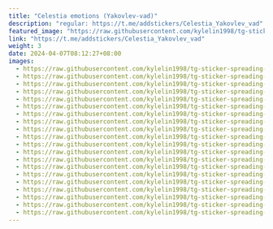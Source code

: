 ```yaml
---
title: "Celestia emotions (Yakovlev-vad)"
description: "regular: https://t.me/addstickers/Celestia_Yakovlev_vad"
featured_image: "https://raw.githubusercontent.com/kylelin1998/tg-sticker-spreading-worldwide-images/main/img/e34af613-54d5-4201-ad6d-59212d305123.jpg"
link: "https://t.me/addstickers/Celestia_Yakovlev_vad"
weight: 3
date: 2024-04-07T08:12:27+08:00
images:
  - https://raw.githubusercontent.com/kylelin1998/tg-sticker-spreading-worldwide-images/main/img/e34af613-54d5-4201-ad6d-59212d305123.jpg
  - https://raw.githubusercontent.com/kylelin1998/tg-sticker-spreading-worldwide-images/main/img/65a38c28-2bd3-492d-905e-04b77ebff907.jpg
  - https://raw.githubusercontent.com/kylelin1998/tg-sticker-spreading-worldwide-images/main/img/32e0491f-766b-4c2d-9fde-abed809dfbf0.jpg
  - https://raw.githubusercontent.com/kylelin1998/tg-sticker-spreading-worldwide-images/main/img/522af99c-d43e-4633-b041-bbf92d41309f.jpg
  - https://raw.githubusercontent.com/kylelin1998/tg-sticker-spreading-worldwide-images/main/img/6f2d9127-a73d-4698-a53f-d590fbd85de5.jpg
  - https://raw.githubusercontent.com/kylelin1998/tg-sticker-spreading-worldwide-images/main/img/bbefbe67-c9ef-4336-88e3-aa0041fe3c3b.jpg
  - https://raw.githubusercontent.com/kylelin1998/tg-sticker-spreading-worldwide-images/main/img/5f0d1589-4156-42f8-a04c-f8a040f6aeec.jpg
  - https://raw.githubusercontent.com/kylelin1998/tg-sticker-spreading-worldwide-images/main/img/17d91a9c-386d-43f6-8034-f05b2ab083f8.jpg
  - https://raw.githubusercontent.com/kylelin1998/tg-sticker-spreading-worldwide-images/main/img/e89f2461-a2c1-4f40-86aa-f930a2626fe8.jpg
  - https://raw.githubusercontent.com/kylelin1998/tg-sticker-spreading-worldwide-images/main/img/372b5d3f-e00e-4e2c-a803-c570da0a5737.jpg
  - https://raw.githubusercontent.com/kylelin1998/tg-sticker-spreading-worldwide-images/main/img/d70ff6d9-38fe-4616-a546-cc55fbcd7238.jpg
  - https://raw.githubusercontent.com/kylelin1998/tg-sticker-spreading-worldwide-images/main/img/96232dc5-c6e8-4725-86ea-e3f81897884a.jpg
  - https://raw.githubusercontent.com/kylelin1998/tg-sticker-spreading-worldwide-images/main/img/fad4ae9a-54a9-4cf9-bf33-4dc9674bff27.jpg
  - https://raw.githubusercontent.com/kylelin1998/tg-sticker-spreading-worldwide-images/main/img/7eb43bd0-f1ef-4ab4-941b-2077ebc5f1e6.jpg
  - https://raw.githubusercontent.com/kylelin1998/tg-sticker-spreading-worldwide-images/main/img/6549fc3b-612b-4391-a70b-c86a6b8a3b7b.jpg
  - https://raw.githubusercontent.com/kylelin1998/tg-sticker-spreading-worldwide-images/main/img/847f2f53-0a23-4b10-ad08-3b8d6542b1f6.jpg
  - https://raw.githubusercontent.com/kylelin1998/tg-sticker-spreading-worldwide-images/main/img/ebf52cf8-2607-498c-9eb1-aaf0eca17536.jpg
  - https://raw.githubusercontent.com/kylelin1998/tg-sticker-spreading-worldwide-images/main/img/e4f62f91-b307-4dae-9f56-031137060760.jpg
  - https://raw.githubusercontent.com/kylelin1998/tg-sticker-spreading-worldwide-images/main/img/0d159833-f0a4-4365-a026-a855540ba863.jpg
  - https://raw.githubusercontent.com/kylelin1998/tg-sticker-spreading-worldwide-images/main/img/c49f5014-dbd2-4c36-a356-99650e0c30b4.jpg
---
```

